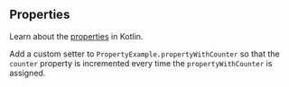## Properties

Learn about the [properties](http://kotlinlang.org/docs/reference/properties.html#properties-and-fields) in Kotlin.

Add a custom setter to `PropertyExample.propertyWithCounter` so that
the `counter` property is incremented every time the `propertyWithCounter` is assigned. 
